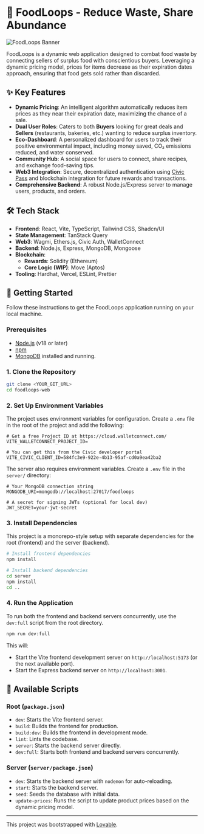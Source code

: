 # 🍔 FoodLoops - Reduce Waste, Share Abundance

![FoodLoops Banner](public/mandala_background.jpg)

FoodLoops is a dynamic web application designed to combat food waste by connecting sellers of surplus food with conscientious buyers. Leveraging a dynamic pricing model, prices for items decrease as their expiration dates approach, ensuring that food gets sold rather than discarded.

## ✨ Key Features

- **Dynamic Pricing**: An intelligent algorithm automatically reduces item prices as they near their expiration date, maximizing the chance of a sale.
- **Dual User Roles**: Caters to both **Buyers** looking for great deals and **Sellers** (restaurants, bakeries, etc.) wanting to reduce surplus inventory.
- **Eco-Dashboard**: A personalized dashboard for users to track their positive environmental impact, including money saved, CO₂ emissions reduced, and water conserved.
- **Community Hub**: A social space for users to connect, share recipes, and exchange food-saving tips.
- **Web3 Integration**: Secure, decentralized authentication using [Civic Pass](https://www.civic.com/) and blockchain integration for future rewards and transactions.
- **Comprehensive Backend**: A robust Node.js/Express server to manage users, products, and orders.

## 🛠️ Tech Stack

- **Frontend**: React, Vite, TypeScript, Tailwind CSS, Shadcn/UI
- **State Management**: TanStack Query
- **Web3**: Wagmi, Ethers.js, Civic Auth, WalletConnect
- **Backend**: Node.js, Express, MongoDB, Mongoose
- **Blockchain**:
    - **Rewards**: Solidity (Ethereum)
    - **Core Logic (WIP)**: Move (Aptos)
- **Tooling**: Hardhat, Vercel, ESLint, Prettier

## 🚀 Getting Started

Follow these instructions to get the FoodLoops application running on your local machine.

### Prerequisites

- [Node.js](https://nodejs.org/) (v18 or later)
- [npm](https://www.npmjs.com/)
- [MongoDB](https://www.mongodb.com/try/download/community) installed and running.

### 1. Clone the Repository

```bash
git clone <YOUR_GIT_URL>
cd foodloops-web
```

### 2. Set Up Environment Variables

The project uses environment variables for configuration. Create a `.env` file in the root of the project and add the following:

```env
# Get a free Project ID at https://cloud.walletconnect.com/
VITE_WALLETCONNECT_PROJECT_ID=

# You can get this from the Civic developer portal
VITE_CIVIC_CLIENT_ID=584fc3e9-922e-4b13-95af-cd0a9ea42ba2
```

The server also requires environment variables. Create a `.env` file in the `server/` directory:
```env
# Your MongoDB connection string
MONGODB_URI=mongodb://localhost:27017/foodloops

# A secret for signing JWTs (optional for local dev)
JWT_SECRET=your-jwt-secret
```

### 3. Install Dependencies

This project is a monorepo-style setup with separate dependencies for the root (frontend) and the server (backend).

```bash
# Install frontend dependencies
npm install

# Install backend dependencies
cd server
npm install
cd ..
```

### 4. Run the Application

To run both the frontend and backend servers concurrently, use the `dev:full` script from the root directory.

```bash
npm run dev:full
```
This will:
- Start the Vite frontend development server on `http://localhost:5173` (or the next available port).
- Start the Express backend server on `http://localhost:3001`.

## 📜 Available Scripts

### Root (`package.json`)
- `dev`: Starts the Vite frontend server.
- `build`: Builds the frontend for production.
- `build:dev`: Builds the frontend in development mode.
- `lint`: Lints the codebase.
- `server`: Starts the backend server directly.
- `dev:full`: Starts both frontend and backend servers concurrently.

### Server (`server/package.json`)
- `dev`: Starts the backend server with `nodemon` for auto-reloading.
- `start`: Starts the backend server.
- `seed`: Seeds the database with initial data.
- `update-prices`: Runs the script to update product prices based on the dynamic pricing model.

---

This project was bootstrapped with [Lovable](https://lovable.dev).
